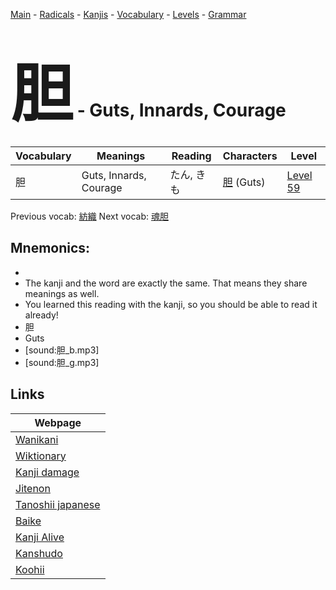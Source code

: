 <style> bigfont {font-size: 100px}</style>
[Main](../README.md) -
[Radicals](../radicals.md) -
[Kanjis](../kanjis.md) -
[Vocabulary](../vocabulary.md) -
[Levels](../levels.md) -
[Grammar](../grammar.md)
# <bigfont> 胆</bigfont> - Guts, Innards, Courage 

| Vocabulary | Meanings | Reading | Characters | Level |
| --- | --- | --- | --- | --- |
| 胆 | Guts, Innards, Courage | たん, きも |  [胆](../kanjis/胆.md) (Guts) | [Level 59](../levels/wk_level59.md) |

Previous vocab: [紡織](紡織.md) Next vocab: [魂胆](魂胆.md) 

## Mnemonics:

* 
* The kanji and the word are exactly the same. That means they share meanings as well.
* You learned this reading with the kanji, so you should be able to read it already!
* 胆
* Guts
* [sound:胆_b.mp3]
* [sound:胆_g.mp3]


## Links 

| Webpage |
| --- |
| [Wanikani          ](https://www.wanikani.com/kanji/胆) |
| [Wiktionary        ](https://en.wiktionary.org/wiki/胆) |
| [Kanji damage      ](http://www.kanjidamage.com/kanji/search?utf8=✓&q=胆) |
| [Jitenon           ](https://jitenon.com/kanji/胆) |
| [Tanoshii japanese ](https://www.tanoshiijapanese.com/dictionary/kanji.cfm?k=胆) |
| [Baike             ](https://baike.baidu.com/item/胆) |
| [Kanji Alive       ](https://app.kanjialive.com/胆) |
| [Kanshudo          ](https://www.kanshudo.com/searchmn?q=胆) |
| [Koohii            ](https://kanji.koohii.com/study/kanji/胆) |
